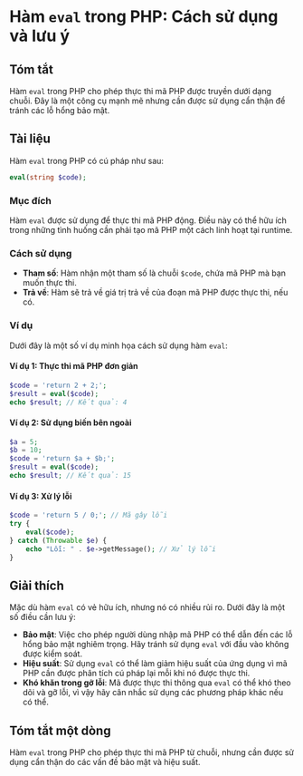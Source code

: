 <!--
Meta Description: # Hàm `eval` trong PHP: Cách sử dụng và lưu ý ## Tóm tắt Hàm `eval` trong PHP cho phép thực thi mã PHP được truyền dưới dạng chuỗi. Đây là một công cụ...
Meta Keywords: php, eval, dụng, hàm, được
-->

# Hàm `eval` trong PHP: Cách sử dụng và lưu ý

## Tóm tắt
Hàm `eval` trong PHP cho phép thực thi mã PHP được truyền dưới dạng chuỗi. Đây là một công cụ mạnh mẽ nhưng cần được sử dụng cẩn thận để tránh các lỗ hổng bảo mật.

## Tài liệu
Hàm `eval` trong PHP có cú pháp như sau:

```php
eval(string $code);
```

### Mục đích
Hàm `eval` được sử dụng để thực thi mã PHP động. Điều này có thể hữu ích trong những tình huống cần phải tạo mã PHP một cách linh hoạt tại runtime.

### Cách sử dụng
- **Tham số**: Hàm nhận một tham số là chuỗi `$code`, chứa mã PHP mà bạn muốn thực thi.
- **Trả về**: Hàm sẽ trả về giá trị trả về của đoạn mã PHP được thực thi, nếu có.

### Ví dụ
Dưới đây là một số ví dụ minh họa cách sử dụng hàm `eval`:

#### Ví dụ 1: Thực thi mã PHP đơn giản
```php
$code = 'return 2 + 2;';
$result = eval($code);
echo $result; // Kết quả: 4
```

#### Ví dụ 2: Sử dụng biến bên ngoài
```php
$a = 5;
$b = 10;
$code = 'return $a + $b;';
$result = eval($code);
echo $result; // Kết quả: 15
```

#### Ví dụ 3: Xử lý lỗi
```php
$code = 'return 5 / 0;'; // Mã gây lỗi
try {
    eval($code);
} catch (Throwable $e) {
    echo "Lỗi: " . $e->getMessage(); // Xử lý lỗi
}
```

## Giải thích
Mặc dù hàm `eval` có vẻ hữu ích, nhưng nó có nhiều rủi ro. Dưới đây là một số điều cần lưu ý:

- **Bảo mật**: Việc cho phép người dùng nhập mã PHP có thể dẫn đến các lỗ hổng bảo mật nghiêm trọng. Hãy tránh sử dụng `eval` với đầu vào không được kiểm soát.
- **Hiệu suất**: Sử dụng `eval` có thể làm giảm hiệu suất của ứng dụng vì mã PHP cần được phân tích cú pháp lại mỗi khi nó được thực thi.
- **Khó khăn trong gỡ lỗi**: Mã được thực thi thông qua `eval` có thể khó theo dõi và gỡ lỗi, vì vậy hãy cân nhắc sử dụng các phương pháp khác nếu có thể.

## Tóm tắt một dòng
Hàm `eval` trong PHP cho phép thực thi mã PHP từ chuỗi, nhưng cần được sử dụng cẩn thận do các vấn đề bảo mật và hiệu suất.